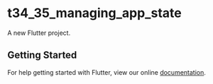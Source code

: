 # t34_35_managing_app_state

A new Flutter project.

## Getting Started

For help getting started with Flutter, view our online
[documentation](https://flutter.io/).
